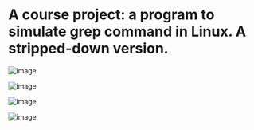 # A course project: a program to simulate grep command in Linux. A stripped-down version.
![image](https://github.com/user-attachments/assets/7bd7e020-6b6d-4c5d-9520-db2476062bb3)

![image](https://github.com/user-attachments/assets/f1c1ba9c-47e5-4f12-89f4-bb58961e9c78)

![image](https://github.com/user-attachments/assets/b6333c20-5b9c-4c15-aa9f-c2972587daff)

![image](https://github.com/user-attachments/assets/c1550c48-9b9d-4223-acf5-e748e83c16c3)
